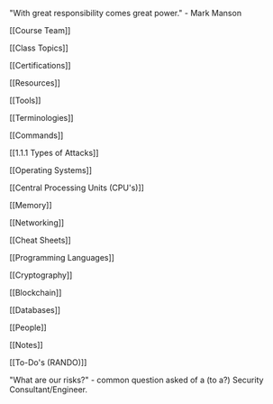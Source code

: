 "With great responsibility comes great power." - Mark Manson

[[Course Team]]

[[Class Topics]]

[[Certifications]]

[[Resources]]

[[Tools]]

[[Terminologies]]

[[Commands]]

[[1.1.1 Types of Attacks]]

[[Operating Systems]]

[[Central Processing Units (CPU's)]]

[[Memory]]

[[Networking]]

[[Cheat Sheets]]

[[Programming Languages]]

[[Cryptography]]

[[Blockchain]]

[[Databases]]

[[People]]



[[Notes]]

[[To-Do's (RANDO)]]


"What are our risks?" - common question asked of a (to a?) Security Consultant/Engineer.